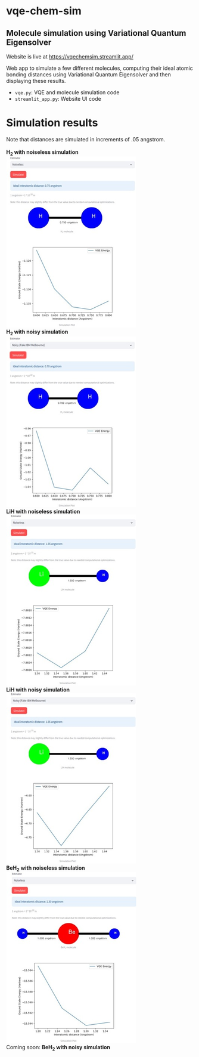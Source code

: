 # vqe-chem-sim
## Molecule simulation using Variational Quantum Eigensolver

Website is live at https://vqechemsim.streamlit.app/

Web app to simulate a few different molecules, computing their ideal atomic bonding distances using Variational Quantum Eigensolver and then displaying these results.

- `vqe.py`: VQE and molecule simulation code
- `streamlit_app.py`: Website UI code

# Simulation results
Note that distances are simulated in increments of .05 angstrom.
<br><br>
<b>H<sub>2</sub> with noiseless simulation</b>
<br>
![](<sample_images/H2_noiseless.jpg>)
<br>
<b>H<sub>2</sub> with noisy simulation</b>
<br>
![](<sample_images/H2_noisy.jpg>)
<br>
<b>LiH with noiseless simulation</b>
<br>
![](<sample_images/LiH_noiseless.jpg>)
<br>
<b>LiH with noisy simulation</b>
<br>
![](<sample_images/LiH_noisy.jpg>)
<br>
<b>BeH<sub>2</sub> with noiseless simulation</b>
<br>
![](<sample_images/BeH2_noiseless.jpg>)
<br>
Coming soon: <b>BeH<sub>2</sub> with noisy simulation</b>